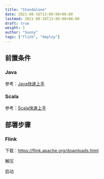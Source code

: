 ```yaml
---
title: "Standalone"
date: 2021-08-16T13:09:00+08:00
lastmod: 2021-08-16T13:09:00+08:00
draft: true
weight: 1
author: "Sunny"
tags: ["flink", "deploy"]
---
```


## 前置条件

### Java

参考：[Java快速上手](/docs/java/quickstart/)

### Scala

参考：[Scala快速上手](/docs/scala/quickstart/)

## 部署步骤

### Flink

下载：https://flink.apache.org/downloads.html



解压

启动
